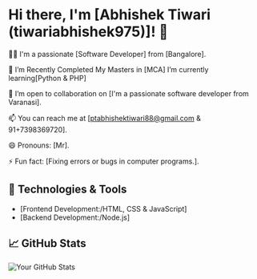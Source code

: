 # Hi there, I'm [Abhishek Tiwari (tiwariabhishek975)]! 👋

👨‍💻 I'm a passionate [Software Developer] from [Bangalore].

🌱 I’m Recently Completed My Masters in [MCA] I’m currently learning[Python & PHP]

💼 I’m open to collaboration on [I'm a passionate software developer from Varanasi].

📫 You can reach me at [ptabhishektiwari88@gmail.com & 91+7398369720].

😄 Pronouns: [Mr].

⚡ Fun fact: [Fixing errors or bugs in computer programs.].

## 🔧 Technologies & Tools
- [Frontend Development:/HTML, CSS & JavaScript]
- [Backend Development:/Node.js]

## 📈 GitHub Stats
![Your GitHub Stats](https://github-readme-stats.vercel.app/api?username=tiwariabhishek975&show_icons=true&theme=radical)



<!---
tiwariabhishek975/tiwariabhishek975 is a ✨ special ✨ repository because its `README.md` (this file) appears on your GitHub profile.
You can click the Preview link to take a look at your changes.
--->
